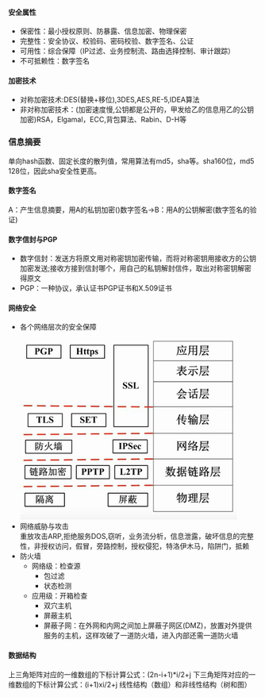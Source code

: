#### 安全属性
- 保密性：最小授权原则、防暴露、信息加密、物理保密
- 完整性：安全协议、校验码、密码校验、数字签名、公证
- 可用性：综合保障（IP过滤、业务控制流、路由选择控制、审计跟踪）
- 不可抵赖性：数字签名
#### 加密技术
- 对称加密技术:DES(替换+移位),3DES,AES,RE-5,IDEA算法
- 非对称加密技术：(加密速度慢,公钥都是公开的，甲发给乙的信息用乙的公钥加密)RSA，Elgamal，ECC,背包算法、Rabin、D-H等
### 信息摘要
单向hash函数、固定长度的散列值，常用算法有md5，sha等。sha160位，md5 128位，因此sha安全性更高。
#### 数字签名
A：产生信息摘要，用A的私钥加密()数字签名->B：用A的公钥解密(数字签名的验证)
#### 数字信封与PGP
- 数字信封：发送方将原文用对称密钥加密传输，而将对称密钥用接收方的公钥加密发送;接收方接到信封哪个，用自己的私钥解封信件，取出对称密钥解密得原文
- PGP：一种协议，承认证书PGP证书和X.509证书
#### 网络安全
- 各个网络层次的安全保障
![](./netsafe.png)
- 网络威胁与攻击  
重放攻击ARP,拒绝服务DOS,窃听，业务流分析，信息泄露，破坏信息的完整性，非授权访问，假冒，旁路控制，授权侵犯，特洛伊木马，陷阱门，抵赖
- 防火墙
  - 网络级：检查源
    - 包过滤
    - 状态检测
  - 应用级：开箱检查
    - 双穴主机
    - 屏蔽主机
    - 屏蔽子网：在外网和内网之间加上屏蔽子网区(DMZ)，放置对外提供服务的主机，这样攻破了一道防火墙，进入内部还需一道防火墙



#### 数据结构
上三角矩阵对应的一维数组的下标计算公式：(2n-i+1)*i/2+j
下三角矩阵对应的一维数组的下标计算公式：(i+1)xi/2+j
线性结构（数组）和非线性结构（树和图）